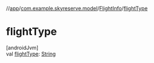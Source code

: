 //[app](../../../index.md)/[com.example.skyreserve.model](../index.md)/[FlightInfo](index.md)/[flightType](flight-type.md)

# flightType

[androidJvm]\
val [flightType](flight-type.md): [String](https://kotlinlang.org/api/latest/jvm/stdlib/kotlin/-string/index.html)
